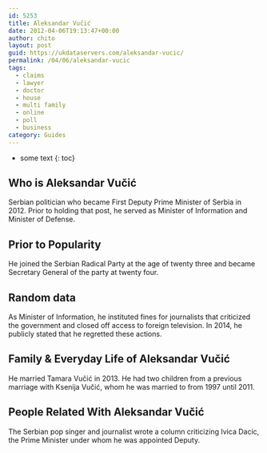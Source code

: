 ```yaml
---
id: 5253
title: Aleksandar Vučić
date: 2012-04-06T19:13:47+00:00
author: chito
layout: post
guid: https://ukdataservers.com/aleksandar-vucic/
permalink: /04/06/aleksandar-vucic
tags:
  - claims
  - lawyer
  - doctor
  - house
  - multi family
  - online
  - poll
  - business
category: Guides
---
```


* some text
{: toc}
          
          
## Who is  Aleksandar Vučić
                  
                  
                  
Serbian politician who became First Deputy Prime Minister of Serbia in 2012. Prior to holding that post, he served as Minister of Information and Minister of Defense.
                  
                
                
                
## Prior to Popularity 
                  
                  
                  
He joined the Serbian Radical Party at the age of twenty three and became Secretary General of the party at twenty four.
                  
                
                
                
## Random data 
                  
                  
                  
As Minister of Information, he instituted fines for journalists that criticized the government and closed off access to foreign television. In 2014, he publicly stated that he regretted these actions.
                  
                
                
                
## Family & Everyday Life of Aleksandar Vučić
                  
                  
                  
He married Tamara Vučić in 2013. He had two children from a previous marriage with Ksenija Vučić, whom he was married to from 1997 until 2011.
                  
                
                
                
## People Related With  Aleksandar Vučić
                  
                  
                  
The Serbian pop singer and journalist wrote a column criticizing Ivica Dacic, the Prime Minister under whom he was appointed Deputy.
                  
                
              
            
          
          
          
    
    
  
